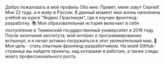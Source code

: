 Добро пожаловать в мой профиль
Обо мне:
Привет, меня зовут Сергей!
Мне 22 года, и я живу в России. В данный момент моя жизнь наполнена учёбой на курсе "Яндекс.Практикум", где я изучаю фронтенд-разработку.
📚 Моя образовательная история включает в себя поступление в Тюменский государственный университет в 2019 году. После окончания института, мой интерес к программированию вспыхнул, и я начал активно погружаться в этот увлекательный мир.
🚀 Моя цель - стать опытным фронтенд-разработчиком. На моей GitHub-странице вы найдете проекты, над которыми я работаю, а также следы моего профессионального роста.
